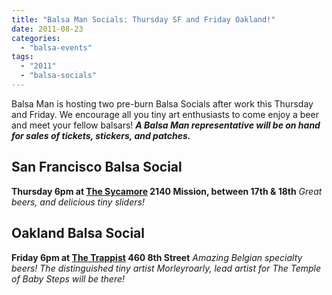 ```yaml
---
title: "Balsa Man Socials: Thursday SF and Friday Oakland!"
date: 2011-08-23
categories: 
  - "balsa-events"
tags: 
  - "2011"
  - "balsa-socials"
---
```


Balsa Man is hosting two pre-burn Balsa Socials after work this Thursday and Friday. We encourage all you tiny art enthusiasts to come enjoy a beer and meet your fellow balsars! **_A Balsa Man representative will be on hand for sales of tickets, stickers, and patches._**

## San Francisco Balsa Social

**Thursday 6pm at [The Sycamore](https://thesycamoresf.com/) 2140 Mission, between 17th & 18th** _Great beers, and delicious tiny sliders!_

## Oakland Balsa Social

**Friday 6pm at [The Trappist](https://thetrappist.com/) 460 8th Street** _Amazing Belgian specialty beers! The distinguished tiny artist Morleyroarly, lead artist for The Temple of Baby Steps will be there!_
